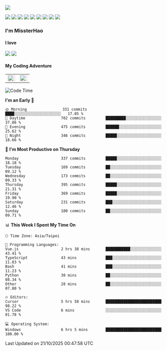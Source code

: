 ![](https://komarev.com/ghpvc/?username=MissterHao&color=ff69b4)

[![](https://img.shields.io/badge/Amazon%20AWS-%23232F3E?logo=amazon-aws&logoColor=white&style=for-the-badge)](https://aws.amazon.com/)
[![](https://img.shields.io/badge/Python-3776AB?style=for-the-badge&logo=python&logoColor=white)](https://www.djangoproject.com/)
[![](https://img.shields.io/badge/Django-092E20?style=for-the-badge&logo=django&logoColor=white)](https://www.python.org/)
[![](https://img.shields.io/badge/Rust-%23EB6400?style=for-the-badge&logo=rust&logoColor=white)](https://www.python.org/)
[![](https://img.shields.io/badge/Flask-23232F3E?style=for-the-badge&logo=flask&logoColor=white)](https://flask.palletsprojects.com/en/2.1.x/)
[![](https://img.shields.io/badge/go-%2300ADD8.svg?&style=for-the-badge&logo=go&logoColor=white)](https://golang.org/)
[![](https://img.shields.io/badge/javascript-%23F7DF1E.svg?&style=for-the-badge&logo=javascript&logoColor=black)](https://www.javascript.com/)
[![](https://img.shields.io/badge/mysql-%234479A1.svg?&style=for-the-badge&logo=mysql&logoColor=white)](https://www.mysql.com/)
[![](https://img.shields.io/badge/docker-%232496ED.svg?&style=for-the-badge&logo=docker&logoColor=white)](https://www.docker.com/)

### I'm MissterHao

#### I love  
![](https://img.shields.io/badge/Netflix-E50914?style=for-the-badge&logo=netflix&logoColor=white)
![](https://img.shields.io/badge/YouTube-FF0000?style=for-the-badge&logo=youtube&logoColor=white)

#### My Coding Adventure
<!-- Readme stats -->
<!-- https://github.com/anuraghazra/github-readme-stats -->
<table>
<tr>
    <td valign="top" width="50%">
    <img src="https://github-readme-stats.vercel.app/api?username=MissterHao&hide_border=true&show_icons=true&locale=en" align="left" style="width: 100%" />
    </td>
    <td valign="top" width="50%">
    <img src="https://github-readme-stats.vercel.app/api/top-langs?username=MissterHao&hide_border=true&show_icons=true&locale=en&layout=compact" align="left" style="width: 100%" />
    </td>
</tr>
</table>  


<!--START_SECTION:waka-->
![Code Time](http://img.shields.io/badge/Code%20Time-2%2C351%20hrs%2021%20mins-blue)

**I'm an Early 🐤** 

```text
🌞 Morning                331 commits         ████░░░░░░░░░░░░░░░░░░░░░   17.85 % 
🌆 Daytime                702 commits         █████████░░░░░░░░░░░░░░░░   37.86 % 
🌃 Evening                475 commits         ██████░░░░░░░░░░░░░░░░░░░   25.62 % 
🌙 Night                  346 commits         █████░░░░░░░░░░░░░░░░░░░░   18.66 % 
```
📅 **I'm Most Productive on Thursday** 

```text
Monday                   337 commits         █████░░░░░░░░░░░░░░░░░░░░   18.18 % 
Tuesday                  169 commits         ██░░░░░░░░░░░░░░░░░░░░░░░   09.12 % 
Wednesday                173 commits         ██░░░░░░░░░░░░░░░░░░░░░░░   09.33 % 
Thursday                 395 commits         █████░░░░░░░░░░░░░░░░░░░░   21.31 % 
Friday                   369 commits         █████░░░░░░░░░░░░░░░░░░░░   19.90 % 
Saturday                 231 commits         ███░░░░░░░░░░░░░░░░░░░░░░   12.46 % 
Sunday                   180 commits         ██░░░░░░░░░░░░░░░░░░░░░░░   09.71 % 
```


📊 **This Week I Spent My Time On** 

```text
🕑︎ Time Zone: Asia/Taipei

💬 Programming Languages: 
Vue.js                   2 hrs 38 mins       ███████████░░░░░░░░░░░░░░   43.41 % 
TypeScript               43 mins             ███░░░░░░░░░░░░░░░░░░░░░░   11.83 % 
Bash                     41 mins             ███░░░░░░░░░░░░░░░░░░░░░░   11.23 % 
Python                   30 mins             ██░░░░░░░░░░░░░░░░░░░░░░░   08.34 % 
Other                    28 mins             ██░░░░░░░░░░░░░░░░░░░░░░░   07.80 % 

🔥 Editors: 
Cursor                   5 hrs 58 mins       █████████████████████████   98.22 % 
VS Code                  6 mins              ░░░░░░░░░░░░░░░░░░░░░░░░░   01.78 % 

💻 Operating System: 
Windows                  6 hrs 5 mins        █████████████████████████   100.00 % 
```


 Last Updated on 21/10/2025 00:47:58 UTC
<!--END_SECTION:waka-->

<!--
**MissterHao/MissterHao** is a ✨ _special_ ✨ repository because its `README.md` (this file) appears on your GitHub profile.

Here are some ideas to get you started:

- 🔭 I’m currently working on ...
- 🌱 I’m currently learning ...
- 👯 I’m looking to collaborate on ...
- 🤔 I’m looking for help with ...
- 💬 Ask me about ...
- 📫 How to reach me: ...
- 😄 Pronouns: ...
- ⚡ Fun fact: ...
-->
